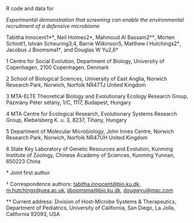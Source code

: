 R code and data for 

_Experimental demonstration that screening can enable the environmental recruitment of a defensive microbiome_

Tabitha Innocent1\*†, Neil Holmes2*, Mahmoud Al Bassam2††, Morten Schiott1, István Scheuring3,4, Barrie Wilkinson5, Matthew I Hutchings2†, Jacobus J Boomsma1†, and Douglas W Yu2,6†

1 Centre for Social Evolution, Department of Biology, University of Copenhagen, 2100 Copenhagen, Denmark

2 School of Biological Sciences, University of East Anglia, Norwich Research Park, Norwich, Norfolk NR47TJ United Kingdom

3 MTA-ELTE Theoretical Biology and Evolutionary Ecology Research Group, Pázmány Péter sétány, 1/C, 1117, Budapest, Hungary

4 MTA Centre for Ecological Research, Evolutionary Systems Research Group, Klebelsberg K. u. 3, 8237, Tihany, Hungary

5 Department of Molecular Microbiology, John Innes Centre, Norwich Research Park, Norwich, Norfolk NR47UH United Kingdom

6 State Key Laboratory of Genetic Resources and Evolution, Kunming Institute of Zoology, Chinese Academy of Sciences, Kunming Yunnan, 650223 China

\* Joint first author

† Correspondence authors:  tabitha.innocent@bio.ku.dk, m.hutchings@uea.ac.uk, jjboomsma@bio.ku.dk, dougwyu@mac.com

†† Current address: Division of Host-Microbe Systems & Therapeutics, Department of Pediatrics, University of California, San Diego, La Jolla, California 92093, USA
